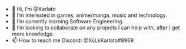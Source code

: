 - 👋 Hi, I’m @Karlato
- 👀 I’m interested in games, anime/manga, music and technology.
- 🌱 I’m currently learning Software Engineering.
- 💞️ I’m looking to collaborate on any projects I can help with, after I get more knowledge.
- 📫 How to reach me Discord: @XsLkKarlato#8968

<!---
Karlato/Karlato is a ✨ special ✨ repository because its `README.md` (this file) appears on your GitHub profile.
You can click the Preview link to take a look at your changes.
--->

